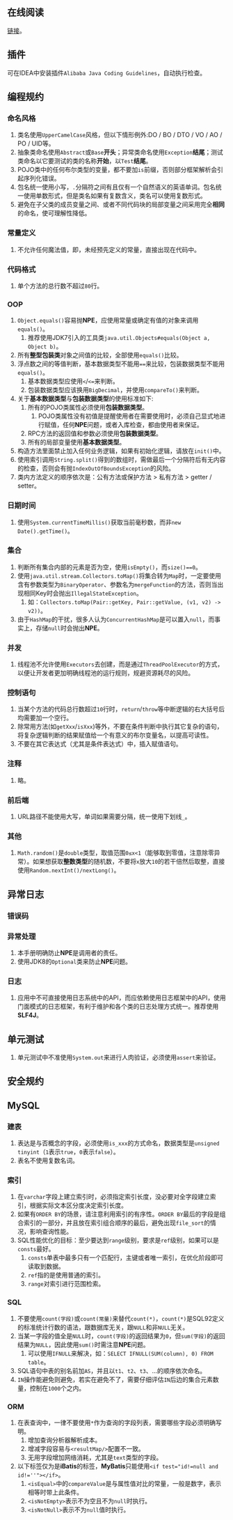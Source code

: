 ## 在线阅读

[链接](https://developer.aliyun.com/topic/java20)。



## 插件

可在IDEA中安装插件`Alibaba Java Coding Guidelines`，自动执行检查。



## 编程规约

### 命名风格

1. 类名使用`UpperCamelCase`风格，但以下情形例外:DO / BO / DTO / VO / AO / PO / UID等。
2. 抽象类命名使用`Abstract`或`Base`**开头**；异常类命名使用`Exception`**结尾**；测试类命名以它要测试的类的名称**开始**，以`Test`**结尾**。
3. POJO类中的任何布尔类型的变量，都不要加`is`前缀，否则部分框架解析会引起序列化错误。
4. 包名统一使用小写，`.`分隔符之间有且仅有一个自然语义的英语单词。包名统一使用单数形式，但是类名如果有复数含义，类名可以使用复数形式。
5. 避免在子父类的成员变量之间、或者不同代码块的局部变量之间采用完全**相同**的命名，使可理解性降低。

### 常量定义

1. 不允许任何魔法值，即，未经预先定义的常量，直接出现在代码中。

### 代码格式

1. 单个方法的总行数不超过`80`行。

### OOP

1. `Object.equals()`容易抛**NPE**，应使用常量或确定有值的对象来调用`equals()`。
   1. 推荐使用JDK7引入的工具类`java.util.Objects#equals(Object a, Object b)`。
2. 所有**整型包装类**对象之间值的比较，全部使用`equals()`比较。
3. 浮点数之间的等值判断，基本数据类型不能用`==`来比较，包装数据类型不能用`equals()`。
   1. 基本数据类型应使用`<`/`<=`来判断。
   2. 包装数据类型应该换用`BigDecimal`，并使用`compareTo()`来判断。
4. 关于**基本数据类型**与**包装数据类型**的使用标准如下:
   1. 所有的POJO类属性必须使用**包装数据类型**。
      1. POJO类属性没有初值是提醒使用者在需要使用时，必须自己显式地进行赋值，任何**NPE**问题，或者入库检查，都由使用者来保证。
   2. RPC方法的返回值和参数必须使用**包装数据类型**。
   3. 所有的局部变量使用**基本数据类型**。
5. 构造方法里面禁止加入任何业务逻辑，如果有初始化逻辑，请放在`init()`中。
6. 使用索引调用`String.split()`得到的数组时，需做最后一个分隔符后有无内容的检查，否则会有抛`IndexOutOfBoundsException`的风险。
7. 类内方法定义的顺序依次是：公有方法或保护方法 > 私有方法 > getter / setter。

### 日期时间

1. 使用`System.currentTimeMillis()`获取当前毫秒数，而非`new Date().getTime()`。

### 集合

1. 判断所有集合内部的元素是否为空，使用`isEmpty()`，而`size()==0`。
2. 使用`java.util.stream.Collectors.toMap()`将集合转为`Map`时，一定要使用含有参数类型为`BinaryOperator`、参数名为`mergeFunction`的方法，否则当出现相同Key时会抛出`IllegalStateException`。
   1. 如：`Collectors.toMap(Pair::getKey, Pair::getValue, (v1, v2) -> v2))`。
3. 由于`HashMap`的干扰，很多人认为`ConcurrentHashMap`是可以置入`null`，而事实上，存储`null`时会抛出**NPE**。

### 并发

1. 线程池不允许使用`Executors`去创建，而是通过`ThreadPoolExecutor`的方式，以便让开发者更加明确线程池的运行规则，规避资源耗尽的风险。

### 控制语句

1. 当某个方法的代码总行数超过`10`行时，`return`/`throw`等中断逻辑的右大括号后均需要加一个空行。
2. 除常用方法(如`getXxx`/`isXxx`)等外，不要在条件判断中执行其它复杂的语句，将复杂逻辑判断的结果赋值给一个有意义的布尔变量名，以提高可读性。
3. 不要在其它表达式（尤其是条件表达式）中，插入赋值语句。

### 注释

1. 略。

### 前后端

1. URL路径不能使用大写，单词如果需要分隔，统一使用下划线`_`。

### 其他

1. `Math.random()`是`double`类型，取值范围`0≤x<1`（能够取到零值，注意除零异常）。如果想获取**整数类型**的随机数，不要将`x`放大`10`的若干倍然后取整，直接使用`Random.nextInt()/nextLong()`。



## 异常日志

### 错误码

### 异常处理

1. 本手册明确防止**NPE**是调用者的责任。
2. 使用JDK8的`Optional`类来防止**NPE**问题。

### 日志

1. 应用中不可直接使用日志系统中的API，而应依赖使用日志框架中的API，使用门面模式的日志框架，有利于维护和各个类的日志处理方式统一。推荐使用**SLF4J**。



## 单元测试

1. 单元测试中不准使用`System.out`来进行人肉验证，必须使用`assert`来验证。



## 安全规约



## MySQL

### 建表

1. 表达是与否概念的字段，必须使用`is_xxx`的方式命名，数据类型是`unsigned tinyint`（`1`表示`true`，`0`表示`false`）。
2. 表名不使用复数名词。

### 索引

1. 在`varchar`字段上建立索引时，必须指定索引长度，没必要对全字段建立索引，根据实际文本区分度决定索引长度。
2. 如果有`ORDER BY`的场景，请注意利用索引的有序性。`ORDER BY`最后的字段是组合索引的一部分，并且放在索引组合顺序的最后，避免出现`file_sort`的情况，影响查询性能。
3. SQL性能优化的目标：至少要达到`range`级别，要求是`ref`级别，如果可以是`consts`最好。
   1. `consts`单表中最多只有一个匹配行，主键或者唯一索引，在优化阶段即可读取到数据。
   2. `ref`指的是使用普通的索引。
   3. `range`对索引进行范围检索。

### SQL

1. 不要使用`count(字段)`或`count(常量)`来替代`count(*)`，`count(*)`是SQL92定义的标准统计行数的语法，跟数据库无关，跟`NULL`和非`NULL`无关。
2. 当某一字段的值全是`NULL`时，`count(字段)`的返回结果为`0`，但`sum(字段)`的返回结果为`NULL`，因此使用`sum()`时需注意**NPE**问题。
   1. 可以使用`IFNULL`来解决，如：`SELECT IFNULL(SUM(column), 0) FROM table`。
3. SQL语句中表的别名前加`AS`，并且以`t1`、`t2`、`t3`、...的顺序依次命名。
4. `IN`操作能避免则避免，若实在避免不了，需要仔细评估`IN`后边的集合元素数量，控制在`1000`个之内。

### ORM

1. 在表查询中，一律不要使用`*`作为查询的字段列表，需要哪些字段必须明确写明。
   1. 增加查询分析器解析成本。
   2. 增减字段容易与`<resultMap/>`配置不一致。
   3. 无用字段增加网络消耗，尤其是`text`类型的字段。
2. 以下标签仅为是**iBatis**的标签，**MyBatis**只能使用`<if test="id!=null and id!=''"></if>`。
   1. `<isEqual>`中的`compareValue`是与属性值对比的常量，一般是数字，表示相等时带上此条件。
   2. `<isNotEmpty>`表示不为空且不为`null`时执行。
   3. `<isNotNull>`表示不为`null`值时执行。

